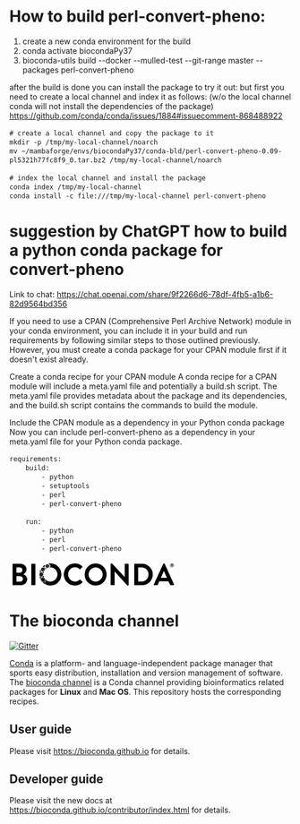 # How to build perl-convert-pheno:

1. create a new conda environment for the build
2. conda activate biocondaPy37
3. bioconda-utils build --docker --mulled-test --git-range master --packages perl-convert-pheno

after the build is done you can install the package to try it out:
but first you need to create a local channel and index it as follows:
(w/o the local channel conda will not install the dependencies of the package)
https://github.com/conda/conda/issues/1884#issuecomment-868488922

<!-- insert code below -->

```
# create a local channel and copy the package to it
mkdir -p /tmp/my-local-channel/noarch
mv ~/mambaforge/envs/biocondaPy37/conda-bld/perl-convert-pheno-0.09-pl5321h77fc8f9_0.tar.bz2 /tmp/my-local-channel/noarch

# index the local channel and install the package
conda index /tmp/my-local-channel
conda install -c file:///tmp/my-local-channel perl-convert-pheno
```


# suggestion by ChatGPT how to build a python conda package for convert-pheno

Link to chat:
https://chat.openai.com/share/9f2266d6-78df-4fb5-a1b6-82d9564bd356

If you need to use a CPAN (Comprehensive Perl Archive Network) module in your conda environment,
you can include it in your build and run requirements by following similar steps to those outlined previously.
However, you must create a conda package for your CPAN module first if it doesn't exist already.

Create a conda recipe for your CPAN module
A conda recipe for a CPAN module will include a meta.yaml file and potentially a build.sh script.
The meta.yaml file provides metadata about the package and its dependencies,
and the build.sh script contains the commands to build the module.

Include the CPAN module as a dependency in your Python conda package
Now you can include perl-convert-pheno as a dependency in your meta.yaml file for your Python conda package.

```
requirements:
	build:
		- python
		- setuptools
		- perl
		- perl-convert-pheno

	run:
		- python
		- perl
		- perl-convert-pheno
```

![](https://raw.githubusercontent.com/bioconda/bioconda-recipes/master/logo/bioconda_monochrome_small.png "Bioconda")

# The bioconda channel

[![Gitter](https://badges.gitter.im/bioconda/bioconda-recipes.svg)](https://gitter.im/bioconda/Lobby?utm_source=badge&utm_medium=badge&utm_campaign=pr-badge)

[Conda](http://anaconda.org) is a platform- and language-independent package
manager that sports easy distribution, installation and version management of
software. The [bioconda channel](https://anaconda.org/bioconda) is a Conda
channel providing bioinformatics related packages for **Linux** and **Mac OS**.
This repository hosts the corresponding recipes.

## User guide

Please visit https://bioconda.github.io for details.

## Developer guide

Please visit the new docs at https://bioconda.github.io/contributor/index.html for details.
